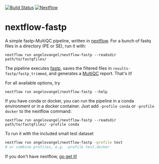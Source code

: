 [![Build Status](https://travis-ci.com/angelovangel/nextflow-fastp.svg?branch=master)](https://travis-ci.com/angelovangel/nextflow-fastp)
[![Nextflow](https://img.shields.io/badge/nextflow-%E2%89%A519.08.0-brightgreen.svg)](https://www.nextflow.io/)


# nextflow-fastp
A simple fastp-MultiQC pipeline, written in [nextflow](https://www.nextflow.io/).
For a bunch of fastq files in a directory (PE or SE), run it with:

```
nextflow run angelovangel/nextflow-fastp --readsdir path/to/fastqfiles/
```

The pipeline executes [fastp](https://github.com/OpenGene/fastp), saves the filtered files in `results-fastp/fastp_trimmed`, and generates a [MultiQC](https://multiqc.info/) report. That's it!

For all available options, try

```
nextflow run angelovangel/nextflow-fastp --help
```

If you have conda or docker, you can run the pipeline in a conda environment or in a docker container. Just add `-profile conda` or `-profile docker` to the nextflow command:
```
nextflow run angelovangel/nextflow-fastp --readsdir path/to/fastqfiles/ -profile conda
```

To run it with the included small test dataset
```bash
nextflow run angelovangel/nextflow-fastp -profile test 
# or combine profiles, e.g. -profile test,docker
```

If you don't have nextflow, [go get it!](https://www.nextflow.io/)